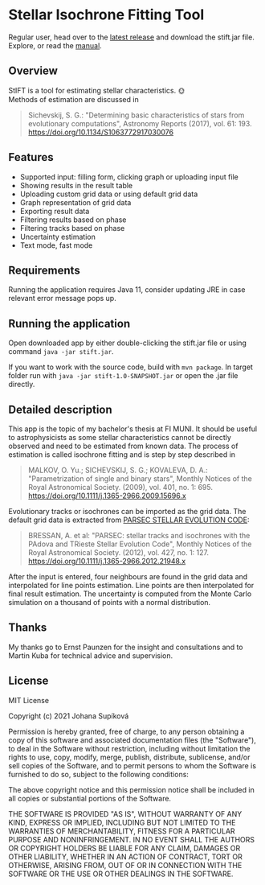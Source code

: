 # Stellar Isochrone Fitting Tool
Regular user, head over to the [latest release](https://github.com/Johaney-s/StIFT/releases/latest) and download the stift.jar file.
Explore, or read the [manual](/Manual.md).
## Overview
StIFT is a tool for estimating stellar characteristics. :sun_with_face:<br />
Methods of estimation are discussed in
> Sichevskij, S. G.: "Determining basic characteristics of stars from evolutionary computations", Astronomy Reports (2017), vol. 61: 193. https://doi.org/10.1134/S1063772917030076

## Features
- Supported input: filling form, clicking graph or uploading input file
- Showing results in the result table
- Uploading custom grid data or using default grid data
- Graph representation of grid data
- Exporting result data
- Filtering results based on phase
- Filtering tracks based on phase
- Uncertainty estimation
- Text mode, fast mode

## Requirements
Running the application requires Java 11, consider updating JRE in case relevant error message pops up.

## Running the application
Open downloaded app by either double-clicking the stift.jar file or using command `java -jar stift.jar`.

If you want to work with the source code, build with `mvn package`.
In target folder run with `java -jar stift-1.0-SNAPSHOT.jar` or open the .jar file directly.

## Detailed description
This app is the topic of my bachelor's thesis at FI MUNI. It should be useful to astrophysicists as some stellar characteristics cannot be directly observed and need to be estimated from known data. The process of estimation is called isochrone fitting and is step by step described in
> MALKOV, O. Yu.; SICHEVSKIJ, S. G.; KOVALEVA, D. A.: "Parametrization of single and binary stars", Monthly Notices of the Royal Astronomical Society. (2009), vol. 401, no. 1: 695.  https://doi.org/10.1111/j.1365-2966.2009.15696.x

Evolutionary tracks or isochrones can be imported as the grid data. The default grid data is extracted from [PARSEC STELLAR EVOLUTION CODE](https://people.sissa.it/~sbressan/parsec.html):
> BRESSAN, A. et al: "PARSEC: stellar tracks and isochrones with the PAdova and TRieste Stellar Evolution Code", Monthly Notices of the Royal Astronomical Society. (2012), vol. 427, no. 1: 127.  https://doi.org/10.1111/j.1365-2966.2012.21948.x

After the input is entered, four neighbours are found in the grid data and interpolated for line points estimation. Line points are then interpolated for final result estimation. The uncertainty is computed from the Monte Carlo simulation on a thousand of points with a normal distribution.

## Thanks
My thanks go to Ernst Paunzen for the insight and consultations and to Martin Kuba for technical advice and supervision.

## License

MIT License

Copyright (c) 2021 Johana Supíková

Permission is hereby granted, free of charge, to any person obtaining a copy
of this software and associated documentation files (the "Software"), to deal
in the Software without restriction, including without limitation the rights
to use, copy, modify, merge, publish, distribute, sublicense, and/or sell
copies of the Software, and to permit persons to whom the Software is
furnished to do so, subject to the following conditions:

The above copyright notice and this permission notice shall be included in all
copies or substantial portions of the Software.

THE SOFTWARE IS PROVIDED "AS IS", WITHOUT WARRANTY OF ANY KIND, EXPRESS OR
IMPLIED, INCLUDING BUT NOT LIMITED TO THE WARRANTIES OF MERCHANTABILITY,
FITNESS FOR A PARTICULAR PURPOSE AND NONINFRINGEMENT. IN NO EVENT SHALL THE
AUTHORS OR COPYRIGHT HOLDERS BE LIABLE FOR ANY CLAIM, DAMAGES OR OTHER
LIABILITY, WHETHER IN AN ACTION OF CONTRACT, TORT OR OTHERWISE, ARISING FROM,
OUT OF OR IN CONNECTION WITH THE SOFTWARE OR THE USE OR OTHER DEALINGS IN THE
SOFTWARE.

